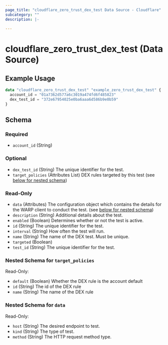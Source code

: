 ```yaml
---
page_title: "cloudflare_zero_trust_dex_test Data Source - Cloudflare"
subcategory: ""
description: |-
  
---
```


# cloudflare_zero_trust_dex_test (Data Source)



## Example Usage

```terraform
data "cloudflare_zero_trust_dex_test" "example_zero_trust_dex_test" {
  account_id = "01a7362d577a6c3019a474fd6f485823"
  dex_test_id = "372e67954025e0ba6aaa6d586b9e0b59"
}
```

<!-- schema generated by tfplugindocs -->
## Schema

### Required

- `account_id` (String)

### Optional

- `dex_test_id` (String) The unique identifier for the test.
- `target_policies` (Attributes List) DEX rules targeted by this test (see [below for nested schema](#nestedatt--target_policies))

### Read-Only

- `data` (Attributes) The configuration object which contains the details for the WARP client to conduct the test. (see [below for nested schema](#nestedatt--data))
- `description` (String) Additional details about the test.
- `enabled` (Boolean) Determines whether or not the test is active.
- `id` (String) The unique identifier for the test.
- `interval` (String) How often the test will run.
- `name` (String) The name of the DEX test. Must be unique.
- `targeted` (Boolean)
- `test_id` (String) The unique identifier for the test.

<a id="nestedatt--target_policies"></a>
### Nested Schema for `target_policies`

Read-Only:

- `default` (Boolean) Whether the DEX rule is the account default
- `id` (String) The id of the DEX rule
- `name` (String) The name of the DEX rule


<a id="nestedatt--data"></a>
### Nested Schema for `data`

Read-Only:

- `host` (String) The desired endpoint to test.
- `kind` (String) The type of test.
- `method` (String) The HTTP request method type.


